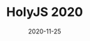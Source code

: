 ---
title: "HolyJS 2020"
date: 2020-11-25
type: "events"
role: "Спикер"
location: "Москва"
description: "Тема: «Документация на фронте»"
presentation: "/files/presentations/1124-PSB-prez-holy-js.pdf"
---